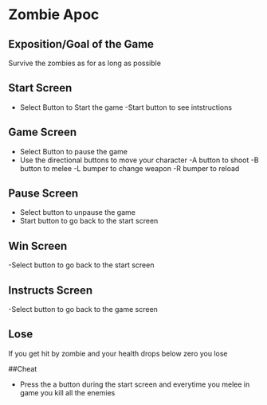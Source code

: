 # Zombie Apoc

## Exposition/Goal of the Game

Survive the zombies as for as long as possible


## Start Screen
- Select Button to Start the game
-Start button to see intstructions

## Game Screen
- Select Button to pause the game
- Use the directional buttons to move your character
-A button to shoot
-B button to melee
-L bumper to change weapon
-R bumper to reload

## Pause Screen
- Select button to unpause the game
- Start button to go back to the start screen

## Win Screen
-Select button to go back to the start screen

## Instructs Screen
-Select button to go back to the game screen


## Lose
If you get hit by zombie and your health drops below zero you lose

##Cheat
- Press the a button during the start screen and everytime you melee in game you kill all the enemies